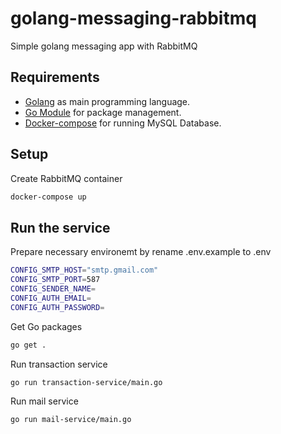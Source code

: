 # golang-messaging-rabbitmq

Simple golang messaging app with RabbitMQ

## Requirements

- [Golang](https://golang.org/) as main programming language.
- [Go Module](https://go.dev/blog/using-go-modules) for package management.
- [Docker-compose](https://docs.docker.com/compose/) for running MySQL Database.

## Setup

Create RabbitMQ container

```bash
docker-compose up
```

## Run the service

Prepare necessary environemt by rename .env.example to .env

```bash
CONFIG_SMTP_HOST="smtp.gmail.com"
CONFIG_SMTP_PORT=587
CONFIG_SENDER_NAME=
CONFIG_AUTH_EMAIL=
CONFIG_AUTH_PASSWORD=
```

Get Go packages

```bash
go get .
```

Run transaction service

```bash
go run transaction-service/main.go
```

Run mail service

```bash
go run mail-service/main.go
```
